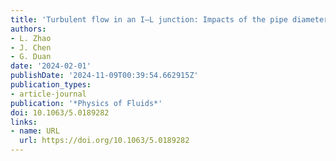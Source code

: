 ```yaml
---
title: 'Turbulent flow in an I–L junction: Impacts of the pipe diameter ratio'
authors:
- L. Zhao
- J. Chen
- G. Duan
date: '2024-02-01'
publishDate: '2024-11-09T00:39:54.662915Z'
publication_types:
- article-journal
publication: '*Physics of Fluids*'
doi: 10.1063/5.0189282
links:
- name: URL
  url: https://doi.org/10.1063/5.0189282
---
```

